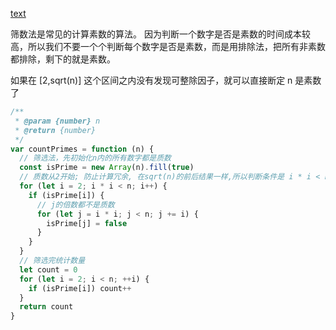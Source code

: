 [text]()

筛数法是常见的计算素数的算法。
因为判断一个数字是否是素数的时间成本较高，所以我们不要一个个判断每个数字是否是素数，而是用排除法，把所有非素数都排除，剩下的就是素数。

如果在 [2,sqrt(n)] 这个区间之内没有发现可整除因子，就可以直接断定 n 是素数了

```js
/**
 * @param {number} n
 * @return {number}
 */
var countPrimes = function (n) {
  // 筛选法，先初始化n内的所有数字都是质数
  const isPrime = new Array(n).fill(true)
  // 质数从2开始; 防止计算冗余, 在sqrt(n)的前后结果一样,所以判断条件是 i * i < n; 内部for也应该从i*i开始
  for (let i = 2; i * i < n; i++) {
    if (isPrime[i]) {
      // j的倍数都不是质数
      for (let j = i * i; j < n; j += i) {
        isPrime[j] = false
      }
    }
  }
  // 筛选完统计数量
  let count = 0
  for (let i = 2; i < n; ++i) {
    if (isPrime[i]) count++
  }
  return count
}
```
